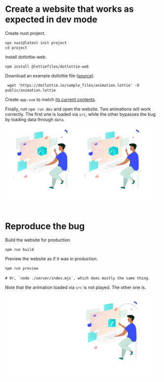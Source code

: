 

# Create a website that works as expected in dev mode

Create nuxt project.
```
npx nuxi@latest init project
cd project
```

Install dotlottie-web.
```
npm install @lottiefiles/dotlottie-web
```

Download an example dotlottie file ([source](https://dotlottie.io/structure/#interactivity-structure)).
```
 wget 'https://dotlottie.io/sample_files/animation.lottie' -O public/animation.lottie
```

Create `app.vue` to match [its current contents](project/app.vue).


Finally, run `npm run dev` and open the website. 
Two animations will work correctly.
The first one is loaded via `src`, while the other bypasses the bug by loading data through `data`.
![dev images](images/dev.png)

# Reproduce the bug

Build the website for production.
```
npm run build
```

Preview the website as if it was in production.
```
npm run preview

# Or, `node ./server/index.mjs`, which does mostly the same thing.
```

Note that the animation loaded via `src` is not played. The other one is.

![prod images](images/prod.png)
